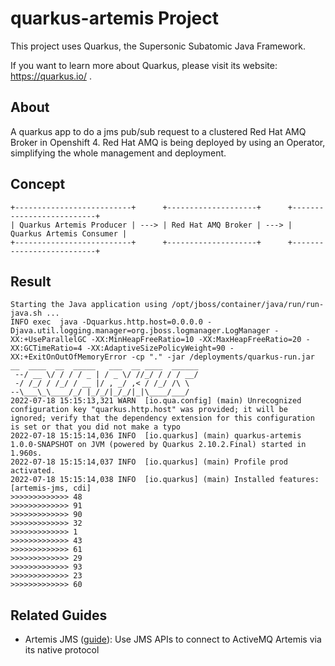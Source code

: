 # quarkus-artemis Project

This project uses Quarkus, the Supersonic Subatomic Java Framework.

If you want to learn more about Quarkus, please visit its website: https://quarkus.io/ .

## About
A quarkus app to do a jms pub/sub request to a clustered Red Hat AMQ Broker in Openshift 4. Red Hat AMQ is being deployed by using an Operator, simplifying the whole management and deployment.

## Concept
```
+--------------------------+      +--------------------+      +--------------------------+ 
| Quarkus Artemis Producer | ---> | Red Hat AMQ Broker | ---> | Quarkus Artemis Consumer |
+--------------------------+      +--------------------+      +--------------------------+ 
```

## Result
```
Starting the Java application using /opt/jboss/container/java/run/run-java.sh ...
INFO exec  java -Dquarkus.http.host=0.0.0.0 -Djava.util.logging.manager=org.jboss.logmanager.LogManager -XX:+UseParallelGC -XX:MinHeapFreeRatio=10 -XX:MaxHeapFreeRatio=20 -XX:GCTimeRatio=4 -XX:AdaptiveSizePolicyWeight=90 -XX:+ExitOnOutOfMemoryError -cp "." -jar /deployments/quarkus-run.jar
__  ____  __  _____   ___  __ ____  ______
 --/ __ \/ / / / _ | / _ \/ //_/ / / / __/
 -/ /_/ / /_/ / __ |/ , _/ ,< / /_/ /\ \
--\___\_\____/_/ |_/_/|_/_/|_|\____/___/
2022-07-18 15:15:13,321 WARN  [io.qua.config] (main) Unrecognized configuration key "quarkus.http.host" was provided; it will be ignored; verify that the dependency extension for this configuration is set or that you did not make a typo
2022-07-18 15:15:14,036 INFO  [io.quarkus] (main) quarkus-artemis 1.0.0-SNAPSHOT on JVM (powered by Quarkus 2.10.2.Final) started in 1.960s.
2022-07-18 15:15:14,037 INFO  [io.quarkus] (main) Profile prod activated.
2022-07-18 15:15:14,038 INFO  [io.quarkus] (main) Installed features: [artemis-jms, cdi]
>>>>>>>>>>>>> 48
>>>>>>>>>>>>> 91
>>>>>>>>>>>>> 90
>>>>>>>>>>>>> 32
>>>>>>>>>>>>> 1
>>>>>>>>>>>>> 43
>>>>>>>>>>>>> 61
>>>>>>>>>>>>> 29
>>>>>>>>>>>>> 93
>>>>>>>>>>>>> 23
>>>>>>>>>>>>> 60
```

## Related Guides

- Artemis JMS ([guide](https://quarkiverse.github.io/quarkiverse-docs/quarkus-artemis/dev/index.html)): Use JMS APIs to connect to ActiveMQ Artemis via its native protocol
